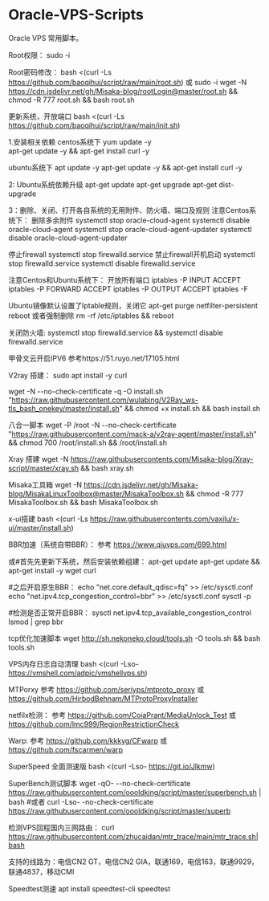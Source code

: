 # Oracle-VPS-Scripts
Oracle VPS 常用脚本。

Root权限：
sudo -i

Root密码修改：
bash <(curl -Ls https://github.com/baoqihui/script/raw/main/root.sh)
或
sudo -i
wget -N https://cdn.jsdelivr.net/gh/Misaka-blog/rootLogin@master/root.sh && chmod -R 777 root.sh && bash root.sh

更新系统，开放端口
bash <(curl -Ls https://github.com/baoqihui/script/raw/main/init.sh)

1.安装相关依赖
centos系统下
yum update -y                                                                                                
apt-get update -y && apt-get install curl -y

ubuntu系统下
apt update -y
apt-get update -y && apt-get install curl -y

2: Ubuntu系统依赖升级
apt-get update
apt-get upgrade
apt-get dist-upgrade

3：删除、关闭、打开各自系统的无用附件、防火墙、端口及规则
注意Centos系统下：
删除多余附件
systemctl stop oracle-cloud-agent
systemctl disable oracle-cloud-agent
systemctl stop oracle-cloud-agent-updater
systemctl disable oracle-cloud-agent-updater

停止firewall
systemctl stop firewalld.service
禁止firewall开机启动
systemctl stop firewalld.service
systemctl disable firewalld.service

注意Centos和Ubuntu系统下：
开放所有端口
iptables -P INPUT ACCEPT
iptables -P FORWARD ACCEPT
iptables -P OUTPUT ACCEPT
iptables -F

Ubuntu镜像默认设置了Iptable规则，关闭它
apt-get purge netfilter-persistent
reboot
或者强制删除
rm -rf /etc/iptables && reboot

关闭防火墙:
systemctl stop firewalld.service && systemctl disable firewalld.service

甲骨文云开启IPV6
参考https://51.ruyo.net/17105.html

V2ray 搭建：
sudo apt install -y curl

wget -N --no-check-certificate -q -O install.sh "https://raw.githubusercontent.com/wulabing/V2Ray_ws-tls_bash_onekey/master/install.sh" && chmod +x install.sh && bash install.sh

八合一脚本
wget -P /root -N --no-check-certificate "https://raw.githubusercontent.com/mack-a/v2ray-agent/master/install.sh" && chmod 700 /root/install.sh && /root/install.sh


Xray 搭建
wget -N https://raw.githubusercontents.com/Misaka-blog/Xray-script/master/xray.sh && bash xray.sh


Misaka工具箱
wget -N https://cdn.jsdelivr.net/gh/Misaka-blog/MisakaLinuxToolbox@master/MisakaToolbox.sh && chmod -R 777 MisakaToolbox.sh && bash MisakaToolbox.sh

x-ui搭建
bash <(curl -Ls https://raw.githubusercontents.com/vaxilu/x-ui/master/install.sh)

BBR加速（系统自带BBR）：
参考 https://www.qiuvps.com/699.html

或#首先先更新下系统，然后安装依赖组建：
apt-get update
apt-get update && apt-get install -y wget curl

#之后开启原生BBR：
echo "net.core.default_qdisc=fq" >> /etc/sysctl.conf
echo "net.ipv4.tcp_congestion_control=bbr" >> /etc/sysctl.conf
sysctl -p

#检测是否正常开启BBR：
sysctl net.ipv4.tcp_available_congestion_control
lsmod | grep bbr


tcp优化加速脚本
wget http://sh.nekoneko.cloud/tools.sh -O tools.sh && bash tools.sh

VPS内存日志自动清理
bash <(curl -Lso- https://vmshell.com/adpic/vmshellvps.sh)

MTPorxy
参考 https://github.com/seriyps/mtproto_proxy
或 https://github.com/HirbodBehnam/MTProtoProxyInstaller

netfilx检测：
参考 https://github.com/CoiaPrant/MediaUnlock_Test
或  https://github.com/lmc999/RegionRestrictionCheck

Warp:
参考 https://github.com/kkkyg/CFwarp
或 https://github.com/fscarmen/warp

SuperSpeed 全面测速版
bash <(curl -Lso- https://git.io/Jlkmw)

SuperBench测试脚本
wget -qO- --no-check-certificate https://raw.githubusercontent.com/oooldking/script/master/superbench.sh | bash
#或者
curl -Lso- -no-check-certificate https://raw.githubusercontent.com/oooldking/script/master/superb


检测VPS回程国内三网路由：
curl https://raw.githubusercontent.com/zhucaidan/mtr_trace/main/mtr_trace.sh|bash

支持的线路为：电信CN2 GT，电信CN2 GIA，联通169，电信163，联通9929，联通4837，移动CMI

Speedtest测速
apt install speedtest-cli
speedtest
